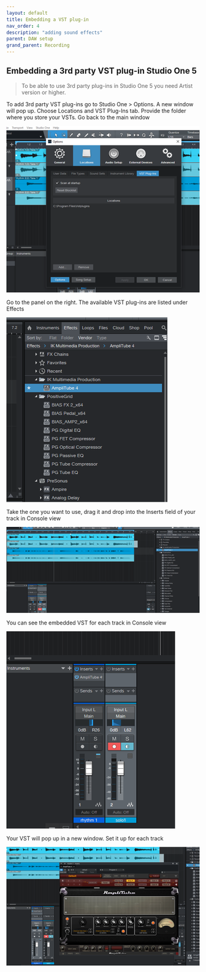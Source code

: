 ```yaml
---
layout: default
title: Embedding a VST plug-in
nav_order: 4
description: "adding sound effects"
parent: DAW setup
grand_parent: Recording
---
```


## **Embedding a 3rd party VST plug-in Studio One 5**

> To be able to use 3rd party plug-ins in Studio One 5 you need Artist version or higher.

To add 3rd party VST plug-ins go to Studio One > Options. A new window will pop up. Choose Locations and VST Plug-Ins tab. Provide the folder where you store your VSTs. Go back to the main window 

 ![Studio One 5 - embedding VST](../../../assets/images/so5_10_vstwindow.png)


Go to the panel on the right. The available VST plug-ins are listed under Effects

 ![Studio One 5 - VST list](../../../assets/images/so5_11_plugins.png)


Take the one you want to use, drag it and drop into the Inserts field of your track in Console view

 ![Studio One 5 - VST drag](../../../assets/images/so5_12_dragvst.png)


You can see the embedded VST for each track in Console view

  ![Studio One 5 -VST console](../../../assets/images/so5_13_console.png)


Your VST will pop up in a new window. Set it up for each track

 ![Studio One 5 - AmpliTube 4](../../../assets/images/so5_14_a4.png)

